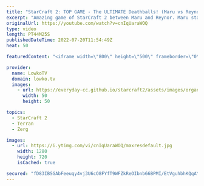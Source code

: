 ```yaml
---
title: "StarCraft 2: TOP GAME - The ULTIMATE Deathballs! (Maru vs Reynor)"
excerpt: "Amazing game of StarCraft 2 between Maru and Reynor. Maru starts off this game with a Blue Flame Hellion push into speedy Widow Mine drops. The game however doesn't end there and it goes the distance, as both players macro up.  Support my work on Patreon: https://www.patreon.com/lowkotv Become a YouTube"
originalUrl: https://youtube.com/watch?v=cnIqUaraWOQ
type: video
length: PT44M25S
publishedDateTime: 2022-07-20T11:54:49Z
heat: 50

featuredContent: "<iframe width=\"800\" height=\"500\" frameborder=\"0\" src=\"https://www.youtube.com/embed/cnIqUaraWOQ\" allow=\"accelerometer; autoplay; encrypted-media; gyroscope; picture-in-picture\" allowfullscreen></iframe>"

provider:
  name: LowkoTV
  domain: lowko.tv
  images:
    - url: https://everyday-cc.github.io/starcraft2/assets/images/organizations/lowko.tv-50x50.jpg
      width: 50
      height: 50

topics:
  - StarCraft 2
  - Terran
  - Zerg

images:
  - url: https://i.ytimg.com/vi/cnIqUaraWOQ/maxresdefault.jpg
    width: 1280
    height: 720
    isCached: true

secured: "fD83IBSGAbFeeuqy4vj3U6cO8FYfT9WFZkReOIbnb66BPMI/EtVguhbhKQqAY4DGKtdynZuu/JV6BZpC976I81w1Q5QcoJQYKnteoqO71dpRqELoqhGmJUy8yQYf0ZNNDl7F23Xu0a3wFFocwdhqWI3H916sh1HhuSJ/zEl+EStgJmqv2ebUZUXjRuwriRrih43NBw3sznH6kkOSY+IAkURbtHtz2r3Alk/DbGmHTzLUdwYpN61aL+lDconyh8euze2vEvlJvLqEbhGH6YdbTMiTUAeavTYecpAyiWS3doOv6VgLUJVqDgxb/1ZtIG7n9sKe4dc3s/roqcEOToaKtIq+d9XU1swN7IGkU6EJWe6Kmtihq2H63DuCA8Wqo5LS3AA9h0gmJAb6eZbrPYO4ayJM8SkwGyKH7bJPOggr3NAM9Y346v6qHe1KXdltz3bb;Pw7m/AXAkaOWFwHd9pXmOA=="
---
```


